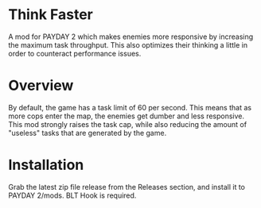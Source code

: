 # Think Faster
A mod for PAYDAY 2 which makes enemies more responsive by increasing the maximum task throughput. This also optimizes their thinking a little in order to counteract performance issues.

# Overview
By default, the game has a task limit of 60 per second. This means that as more cops enter the map, the enemies get dumber and less responsive. This mod strongly raises the task cap,
while also reducing the amount of "useless" tasks that are generated by the game.

# Installation
Grab the latest zip file release from the Releases section, and install it to PAYDAY 2/mods. BLT Hook is required.
